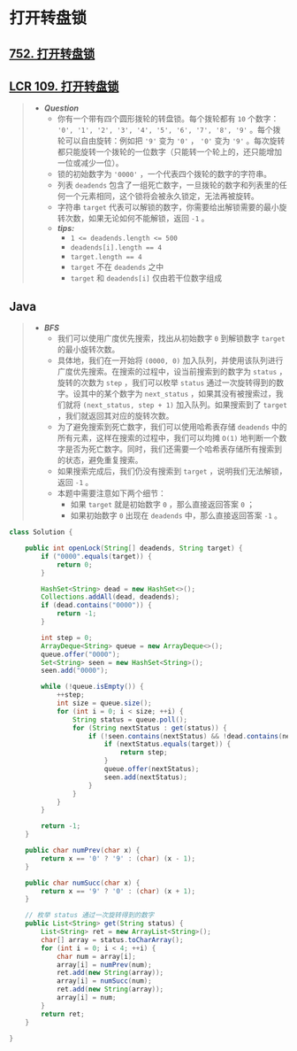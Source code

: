 # 打开转盘锁

## [752. 打开转盘锁](https://leetcode.cn/problems/open-the-lock/)

## [LCR 109. 打开转盘锁](https://leetcode.cn/problems/zlDJc7/)

> - ***Question***
>   - 你有一个带有四个圆形拨轮的转盘锁。每个拨轮都有 `10` 个数字： `'0', '1', '2', '3', '4', '5', '6', '7', '8', '9'` 。每个拨轮可以自由旋转：例如把 `'9'` 变为 `'0'` ， `'0'` 变为 `'9'` 。每次旋转都只能旋转一个拨轮的一位数字（只能转一个轮上的，还只能增加一位或减少一位）。
>   - 锁的初始数字为 `'0000'` ，一个代表四个拨轮的数字的字符串。
>   - 列表 `deadends` 包含了一组死亡数字，一旦拨轮的数字和列表里的任何一个元素相同，这个锁将会被永久锁定，无法再被旋转。
>   - 字符串 `target` 代表可以解锁的数字，你需要给出解锁需要的最小旋转次数，如果无论如何不能解锁，返回 `-1` 。
>   - ***tips:***
>     - `1 <= deadends.length <= 500`
>     - `deadends[i].length == 4`
>     - `target.length == 4`
>     - `target` 不在 `deadends` 之中
>     - `target` 和 `deadends[i]` 仅由若干位数字组成

## Java

> - ***BFS***
>   - 我们可以使用广度优先搜索，找出从初始数字 `0` 到解锁数字 `target` 的最小旋转次数。
>   - 具体地，我们在一开始将 `(0000, 0)` 加入队列，并使用该队列进行广度优先搜索。在搜索的过程中，设当前搜索到的数字为 `status` ，旋转的次数为 `step` ，我们可以枚举 `status` 通过一次旋转得到的数字。设其中的某个数字为 `next_status` ，如果其没有被搜索过，我们就将 `(next_status, step + 1)` 加入队列。如果搜索到了 `target` ，我们就返回其对应的旋转次数。
>   - 为了避免搜索到死亡数字，我们可以使用哈希表存储 `deadends` 中的所有元素，这样在搜索的过程中，我们可以均摊 `O(1)` 地判断一个数字是否为死亡数字。同时，我们还需要一个哈希表存储所有搜索到的状态，避免重复搜索。
>   - 如果搜索完成后，我们仍没有搜索到 `target` ，说明我们无法解锁，返回 `-1` 。
>   - 本题中需要注意如下两个细节：
>     - 如果 `target` 就是初始数字 `0` ，那么直接返回答案 `0` ；
>     - 如果初始数字 `0` 出现在 `deadends` 中，那么直接返回答案 `-1` 。

```java
class Solution {

    public int openLock(String[] deadends, String target) {
        if ("0000".equals(target)) {
            return 0;
        }

        HashSet<String> dead = new HashSet<>();
        Collections.addAll(dead, deadends);
        if (dead.contains("0000")) {
            return -1;
        }

        int step = 0;
        ArrayDeque<String> queue = new ArrayDeque<>();
        queue.offer("0000");
        Set<String> seen = new HashSet<String>();
        seen.add("0000");

        while (!queue.isEmpty()) {
            ++step;
            int size = queue.size();
            for (int i = 0; i < size; ++i) {
                String status = queue.poll();
                for (String nextStatus : get(status)) {
                    if (!seen.contains(nextStatus) && !dead.contains(nextStatus)) {
                        if (nextStatus.equals(target)) {
                            return step;
                        }
                        queue.offer(nextStatus);
                        seen.add(nextStatus);
                    }
                }
            }
        }

        return -1;
    }

    public char numPrev(char x) {
        return x == '0' ? '9' : (char) (x - 1);
    }

    public char numSucc(char x) {
        return x == '9' ? '0' : (char) (x + 1);
    }

    // 枚举 status 通过一次旋转得到的数字
    public List<String> get(String status) {
        List<String> ret = new ArrayList<String>();
        char[] array = status.toCharArray();
        for (int i = 0; i < 4; ++i) {
            char num = array[i];
            array[i] = numPrev(num);
            ret.add(new String(array));
            array[i] = numSucc(num);
            ret.add(new String(array));
            array[i] = num;
        }
        return ret;
    }

}
```
